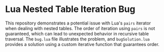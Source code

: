 # Lua Nested Table Iteration Bug

This repository demonstrates a potential issue with Lua's `pairs` iterator when dealing with nested tables.  The order of iteration using `pairs` is not guaranteed, which can lead to unexpected behavior in recursive table traversal. The `bug.lua` file illustrates the problem, and `bugSolution.lua` provides a solution using a custom iterative function that guarantees order.